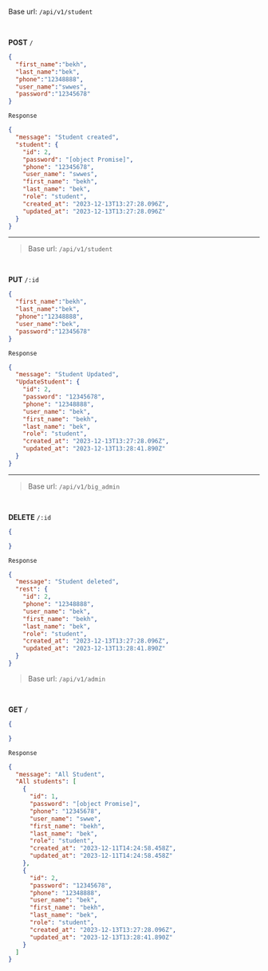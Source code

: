
<!-- Create Big Admin -->
 Base url: `/api/v1/student`

<br>

**POST** `/`

```json
{
  "first_name":"bekh",
  "last_name":"bek",
  "phone":"12348888",
  "user_name":"swwes",
  "password":"12345678"
}
```



`Response`

```json
{
  "message": "Student created",
  "student": {
    "id": 2,
    "password": "[object Promise]",
    "phone": "12345678",
    "user_name": "swwes",
    "first_name": "bekh",
    "last_name": "bek",
    "role": "student",
    "created_at": "2023-12-13T13:27:28.096Z",
    "updated_at": "2023-12-13T13:27:28.096Z"
  }
}
```
---
<!-- Update Admin -->

> Base url: `/api/v1/student`

<br>

**PUT** `/:id`

```json
{
  "first_name":"bekh",
  "last_name":"bek",
  "phone":"12348888",
  "user_name":"bek",
  "password":"12345678"
}
```



`Response`

```json
{
  "message": "Student Updated",
  "UpdateStudent": {
    "id": 2,
    "password": "12345678",
    "phone": "12348888",
    "user_name": "bek",
    "first_name": "bekh",
    "last_name": "bek",
    "role": "student",
    "created_at": "2023-12-13T13:27:28.096Z",
    "updated_at": "2023-12-13T13:28:41.890Z"
  }
}
```
---
<!-- Delete Admin -->

> Base url: `/api/v1/big_admin`

<br>

**DELETE** `/:id`

```json
{

}
```



`Response`

```json
{
  "message": "Student deleted",
  "rest": {
    "id": 2,
    "phone": "12348888",
    "user_name": "bek",
    "first_name": "bekh",
    "last_name": "bek",
    "role": "student",
    "created_at": "2023-12-13T13:27:28.096Z",
    "updated_at": "2023-12-13T13:28:41.890Z"
  }
}
```
<!-- Get All Admin -->

> Base url: `/api/v1/admin`

<br>

**GET** `/`

```json
{

}
```



`Response`

```json
{
  "message": "All Student",
  "All students": [
    {
      "id": 1,
      "password": "[object Promise]",
      "phone": "12345678",
      "user_name": "swwe",
      "first_name": "bekh",
      "last_name": "bek",
      "role": "student",
      "created_at": "2023-12-11T14:24:58.458Z",
      "updated_at": "2023-12-11T14:24:58.458Z"
    },
    {
      "id": 2,
      "password": "12345678",
      "phone": "12348888",
      "user_name": "bek",
      "first_name": "bekh",
      "last_name": "bek",
      "role": "student",
      "created_at": "2023-12-13T13:27:28.096Z",
      "updated_at": "2023-12-13T13:28:41.890Z"
    }
  ]
}
```